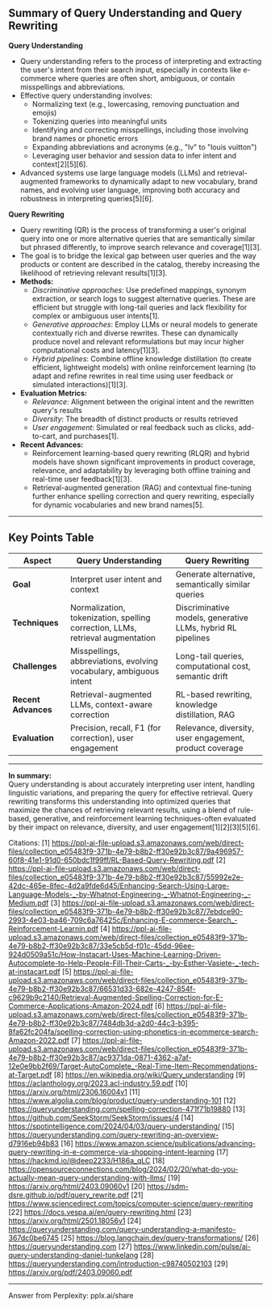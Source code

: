 ## Summary of Query Understanding and Query Rewriting

**Query Understanding**

- Query understanding refers to the process of interpreting and extracting the user's intent from their search input, especially in contexts like e-commerce where queries are often short, ambiguous, or contain misspellings and abbreviations.
- Effective query understanding involves:
  - Normalizing text (e.g., lowercasing, removing punctuation and emojis)
  - Tokenizing queries into meaningful units
  - Identifying and correcting misspellings, including those involving brand names or phonetic errors
  - Expanding abbreviations and acronyms (e.g., "lv" to "louis vuitton")
  - Leveraging user behavior and session data to infer intent and context[2][5][6].
- Advanced systems use large language models (LLMs) and retrieval-augmented frameworks to dynamically adapt to new vocabulary, brand names, and evolving user language, improving both accuracy and robustness in interpreting queries[5][6].

**Query Rewriting**

- Query rewriting (QR) is the process of transforming a user's original query into one or more alternative queries that are semantically similar but phrased differently, to improve search relevance and coverage[1][3].
- The goal is to bridge the lexical gap between user queries and the way products or content are described in the catalog, thereby increasing the likelihood of retrieving relevant results[1][3].
- **Methods:**
  - *Discriminative approaches*: Use predefined mappings, synonym extraction, or search logs to suggest alternative queries. These are efficient but struggle with long-tail queries and lack flexibility for complex or ambiguous user intents[1].
  - *Generative approaches*: Employ LLMs or neural models to generate contextually rich and diverse rewrites. These can dynamically produce novel and relevant reformulations but may incur higher computational costs and latency[1][3].
  - *Hybrid pipelines*: Combine offline knowledge distillation (to create efficient, lightweight models) with online reinforcement learning (to adapt and refine rewrites in real time using user feedback or simulated interactions)[1][3].
- **Evaluation Metrics:**
  - *Relevance*: Alignment between the original intent and the rewritten query's results
  - *Diversity*: The breadth of distinct products or results retrieved
  - *User engagement*: Simulated or real feedback such as clicks, add-to-cart, and purchases[1].
- **Recent Advances:**
  - Reinforcement learning-based query rewriting (RLQR) and hybrid models have shown significant improvements in product coverage, relevance, and adaptability by leveraging both offline training and real-time user feedback[1][3].
  - Retrieval-augmented generation (RAG) and contextual fine-tuning further enhance spelling correction and query rewriting, especially for dynamic vocabularies and new brand names[5].

---

## Key Points Table

| Aspect               | Query Understanding                                  | Query Rewriting                                   |
|----------------------|-----------------------------------------------------|---------------------------------------------------|
| **Goal**             | Interpret user intent and context                    | Generate alternative, semantically similar queries |
| **Techniques**       | Normalization, tokenization, spelling correction, LLMs, retrieval augmentation | Discriminative models, generative LLMs, hybrid RL pipelines |
| **Challenges**       | Misspellings, abbreviations, evolving vocabulary, ambiguous intent | Long-tail queries, computational cost, semantic drift |
| **Recent Advances**  | Retrieval-augmented LLMs, context-aware correction  | RL-based rewriting, knowledge distillation, RAG    |
| **Evaluation**       | Precision, recall, F1 (for correction), user engagement | Relevance, diversity, user engagement, product coverage |

---

**In summary:**  
Query understanding is about accurately interpreting user intent, handling linguistic variations, and preparing the query for effective retrieval. Query rewriting transforms this understanding into optimized queries that maximize the chances of retrieving relevant results, using a blend of rule-based, generative, and reinforcement learning techniques-often evaluated by their impact on relevance, diversity, and user engagement[1][2][3][5][6].

Citations:
[1] https://ppl-ai-file-upload.s3.amazonaws.com/web/direct-files/collection_e05483f9-371b-4e79-b8b2-ff30e92b3c87/9a496957-60f8-41e1-91d0-650bdc1f99ff/RL-Based-Query-Rewriting.pdf
[2] https://ppl-ai-file-upload.s3.amazonaws.com/web/direct-files/collection_e05483f9-371b-4e79-b8b2-ff30e92b3c87/55992e2e-42dc-465e-8fec-4d2a9fde6d45/Enhancing-Search-Using-Large-Language-Models-_-by-Whatnot-Engineering-_-Whatnot-Engineering-_-Medium.pdf
[3] https://ppl-ai-file-upload.s3.amazonaws.com/web/direct-files/collection_e05483f9-371b-4e79-b8b2-ff30e92b3c87/7ebdce90-2993-4e03-ba46-709c6a76425c/Enhancing-E-commerce-Search_-Reinforcement-Learnin.pdf
[4] https://ppl-ai-file-upload.s3.amazonaws.com/web/direct-files/collection_e05483f9-371b-4e79-b8b2-ff30e92b3c87/33e5cb5d-f01c-45dd-96ee-924d0509a51c/How-Instacart-Uses-Machine-Learning-Driven-Autocomplete-to-Help-People-Fill-Their-Carts-_-by-Esther-Vasiete-_-tech-at-instacart.pdf
[5] https://ppl-ai-file-upload.s3.amazonaws.com/web/direct-files/collection_e05483f9-371b-4e79-b8b2-ff30e92b3c87/66531d33-682e-4247-854f-c9629b9c2140/Retrieval-Augmented-Spelling-Correction-for-E-Commerce-Applications-Amazon-2024.pdf
[6] https://ppl-ai-file-upload.s3.amazonaws.com/web/direct-files/collection_e05483f9-371b-4e79-b8b2-ff30e92b3c87/7484db3d-a2d0-44c3-b395-8fa62fc204fa/spelling-correction-using-phonetics-in-ecommerce-search-Amazon-2022.pdf
[7] https://ppl-ai-file-upload.s3.amazonaws.com/web/direct-files/collection_e05483f9-371b-4e79-b8b2-ff30e92b3c87/ac9371da-0871-4362-a7af-12e0e9bb2f69/Target-AutoComplete_-Real-Time-Item-Recommendations-at-Target.pdf
[8] https://en.wikipedia.org/wiki/Query_understanding
[9] https://aclanthology.org/2023.acl-industry.59.pdf
[10] https://arxiv.org/html/2306.16004v1
[11] https://www.algolia.com/blog/product/query-understanding-101
[12] https://queryunderstanding.com/spelling-correction-471f71b19880
[13] https://github.com/SeekStorm/SeekStorm/issues/4
[14] https://spotintelligence.com/2024/04/03/query-understanding/
[15] https://queryunderstanding.com/query-rewriting-an-overview-d7916eb94b83
[16] https://www.amazon.science/publications/advancing-query-rewriting-in-e-commerce-via-shopping-intent-learning
[17] https://hackmd.io/@deep2233/H186a_qLC
[18] https://opensourceconnections.com/blog/2024/02/20/what-do-you-actually-mean-query-understanding-with-llms/
[19] https://arxiv.org/html/2403.09060v1
[20] https://sdm-dsre.github.io/pdf/query_rewrite.pdf
[21] https://www.sciencedirect.com/topics/computer-science/query-rewriting
[22] https://docs.vespa.ai/en/query-rewriting.html
[23] https://arxiv.org/html/2501.18056v1
[24] https://queryunderstanding.com/query-understanding-a-manifesto-367dc0be6745
[25] https://blog.langchain.dev/query-transformations/
[26] https://queryunderstanding.com
[27] https://www.linkedin.com/pulse/ai-query-understanding-daniel-tunkelang
[28] https://queryunderstanding.com/introduction-c98740502103
[29] https://arxiv.org/pdf/2403.09060.pdf

---
Answer from Perplexity: pplx.ai/share
